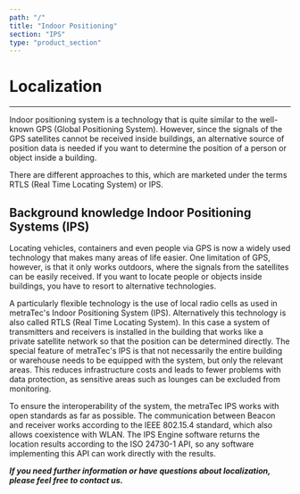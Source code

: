 ```yaml
---
path: "/"
title: "Indoor Positioning"
section: "IPS"
type: "product_section"
---
```

# Localization
***

Indoor positioning system is a technology that is quite similar to the well-known GPS (Global Positioning System). However, since the signals of the GPS satellites cannot be received inside buildings, an alternative source of position data is needed if you want to determine the position of a person or object inside a building.

There are different approaches to this, which are marketed under the terms RTLS (Real Time Locating System) or IPS.

## Background knowledge Indoor Positioning Systems (IPS)

Locating vehicles, containers and even people via GPS is now a widely used technology that makes many areas of life easier. One limitation of GPS, however, is that it only works outdoors, where the signals from the satellites can be easily received. If you want to locate people or objects inside buildings, you have to resort to alternative technologies.

A particularly flexible technology is the use of local radio cells as used in metraTec's Indoor Positioning System (IPS). Alternatively this technology is also called RTLS (Real Time Locating System). In this case a system of transmitters and receivers is installed in the building that works like a private satellite network so that the position can be determined directly. The special feature of metraTec's IPS is that not necessarily the entire building or warehouse needs to be equipped with the system, but only the relevant areas. This reduces infrastructure costs and leads to fewer problems with data protection, as sensitive areas such as lounges can be excluded from monitoring.

To ensure the interoperability of the system, the metraTec IPS works with open standards as far as possible. The communication between Beacon and receiver works according to the IEEE 802.15.4 standard, which also allows coexistence with WLAN. The IPS Engine software returns the location results according to the ISO 24730-1 API, so any software implementing this API can work directly with the results.

***If you need further information or have questions about localization, please feel free to contact us.***
